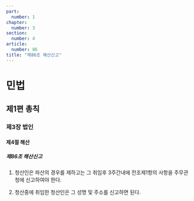 ```yaml
---
part:
  number: 1
chapter:
  number: 3
section:
  number: 4
article:
  number: 86
title: "제86조 해산신고"
---
```

# 민법

## 제1편 총칙

### 제3장 법인

#### 제4절 해산

##### 제86조 해산신고

1. 청산인은 파산의 경우를 제하고는 그 취임후 3주간내에 전조제1항의 사항을 주무관청에 신고하여야 한다.

2. 청산중에 취임한 청산인은 그 성명 및 주소를 신고하면 된다.
